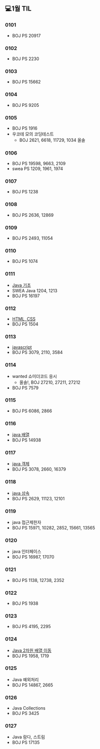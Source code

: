 ## 💻1월 TIL

### 0101
* BOJ PS 20917

### 0102
* BOJ PS 2230

### 0103
* BOJ PS 15662

### 0104
* BOJ PS 9205

### 0105
* BOJ PS 1916
* 우코테 모의 코딩테스트
    * BOJ 2621, 6618, 11729, 1034 올솔

### 0106
* BOJ PS 19598, 9663, 2109
* swea PS 1209, 1961, 1974

### 0107
* BOJ PS 1238

### 0108
* BOJ PS 2636, 12869

### 0109
* BOJ PS 2493, 11054

### 0110
* BOJ PS 1074

### 0111
* [Java 기초](./수업내용/java/java_start1.md)
* SWEA Java 1204, 1213
* BOJ PS 16197

### 0112
* [HTML, CSS](./수업내용/HTML_CSS/HTML%2C%20CSS.md)
* BOJ PS 1504

### 0113
* [javascript](./수업내용/javascript/Javascript.md)
* BOJ PS 3079, 2110, 3584

### 0114
* wanted 쇼미더코드 응시
    * 올솔!, BOJ 27210, 27211, 27212
* BOJ PS 7579

### 0115
* BOJ PS 6086, 2866

### 0116
* [java 배열](./수업내용/java/Java_day1.md)
* BOJ PS 14938

### 0117
* [java 객체](./수업내용/java/Java_day2.md)
* BOJ PS 3078, 2660, 16379

### 0118
* [java 상속](./수업내용/java/Java_day3.md)
* BOJ PS 2629, 11123, 12101

### 0119
* java 접근제한자
* BOJ PS 15971, 10282, 2852, 15661, 13565

### 0120
* java 인터페이스
* BOJ PS 16987, 17070

### 0121
* BOJ PS 1138, 12738, 2352

### 0122
* BOJ PS 1938

### 0123
* BOJ PS 4195, 2295

### 0124
* [Java 2차원 배열 이동](./수업내용/java/practice/)
* BOJ PS 1958, 1719

### 0125
* Java 예외처리
* BOJ PS 14867, 2665

### 0126
* Java Collections
* BOJ PS 3425

### 0127
* Java 람다, 스트림
* BOJ PS 17135
